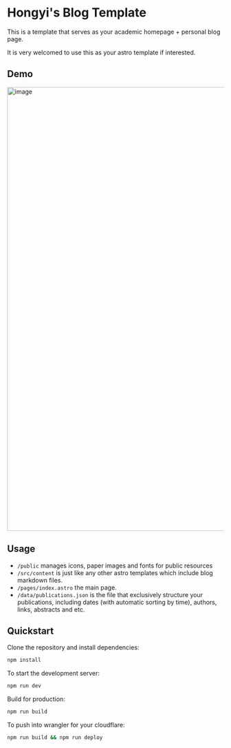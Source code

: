 # Hongyi's Blog Template

This is a template that serves as your academic homepage + personal blog page.

It is very welcomed to use this as your astro template if interested.

## Demo
<img width="1617" height="1031" alt="image" src="https://github.com/user-attachments/assets/1b007f3c-885d-47c8-8d83-d679d9fb1e67" />


## Usage

- `/public` manages icons, paper images and fonts for public resources  
- `/src/content` is just like any other astro templates which include blog markdown files.  
- `/pages/index.astro` the main page.  
- `/data/publications.json` is the file that exclusively structure your publications, including dates (with automatic sorting by time), authors, links, abstracts and etc.  

## Quickstart

Clone the repository and install dependencies:

```bash
npm install
```

To start the development server:

```bash
npm run dev
```

Build for production:

```bash
npm run build
```

To push into wrangler for your cloudflare:

```bash
npm run build && npm run deploy 
```

